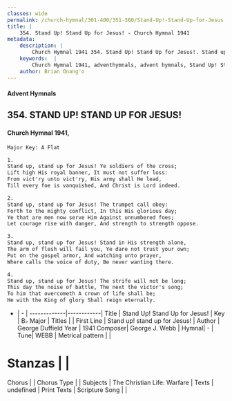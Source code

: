 ```yaml
---
classes: wide
permalink: /church-hymnal/301-400/351-360/Stand-Up!-Stand-Up-for-Jesus!/
title: |
    354. Stand Up! Stand Up for Jesus! - Church Hymnal 1941
metadata:
    description: |
        Church Hymnal 1941 354. Stand Up! Stand Up for Jesus!. Stand up, stand up for Jesus! Ye soldiers of the cross; Lift high His royal banner, It must not suffer loss: From vict'ry unto vict'ry, His army shall He lead, Till every foe is vanquished, And Christ is Lord indeed. 
    keywords:  |
        Church Hymnal 1941, adventhymnals, advent hymnals, Stand Up! Stand Up for Jesus!, Stand up! stand up for Jesus!.  
    author: Brian Onang'o
---
```


#### Advent Hymnals
## 354. STAND UP! STAND UP FOR JESUS!
####  Church Hymnal 1941,

```txt
Major Key: A Flat

1.
Stand up, stand up for Jesus! Ye soldiers of the cross;
Lift high His royal banner, It must not suffer loss:
From vict'ry unto vict'ry, His army shall He lead,
Till every foe is vanquished, And Christ is Lord indeed.

2.
Stand up, stand up for Jesus! The trumpet call obey:
Forth to the mighty conflict, In this His glorious day;
Ye that are men now serve Him Against unnumbered foes;
Let courage rise with danger, And strength to strength oppose.

3.
Stand up, stand up for Jesus! Stand in His strength alone,
The arm of flesh will fail you, Ye dare not trust your own;
Put on the gospel armor, And watching unto prayer,
Where calls the voice of duty, Be never wanting there.

4.
Stand up, stand up for Jesus! The strife will not be long;
This day the noise of battle, The next the victor's song;
To him that overcometh A crown of life shall be;
He with the King of glory Shall reign eternally.

```

- |   -  |
-------------|------------|
Title | Stand Up! Stand Up for Jesus! |
Key | B♭ Major |
Titles |   |
First Line | Stand up! stand up for Jesus! |
Author | George Duffield
Year | 1941
Composer| George J. Webb |
Hymnal|  - |
Tune| WEBB |
Metrical pattern | |
# Stanzas |  |
Chorus |  |
Chorus Type |  |
Subjects | The Christian Life: Warfare |
Texts | undefined |
Print Texts | 
Scripture Song |  |
    
